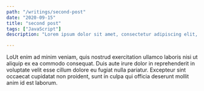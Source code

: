 ```yaml
---
path: "/writings/second-post"
date: "2020-09-15"
title: "second post"
tags: ["JavaScript"]
description: "Lorem ipsum dolor sit amet, consectetur adipiscing elit, sed do eiusmod tempor incididunt ut labore et dolore magna aliqua."

---
```

LoUt enim ad minim veniam, quis nostrud exercitation ullamco laboris nisi ut aliquip ex ea commodo consequat. Duis aute irure dolor in reprehenderit in voluptate velit esse cillum dolore eu fugiat nulla pariatur. Excepteur sint occaecat cupidatat non proident, sunt in culpa qui officia deserunt mollit anim id est laborum.